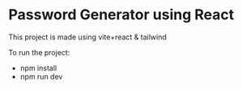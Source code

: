 # Password Generator using React

This project is made using vite+react & tailwind

To run the project:

 - npm install
 - npm run dev
